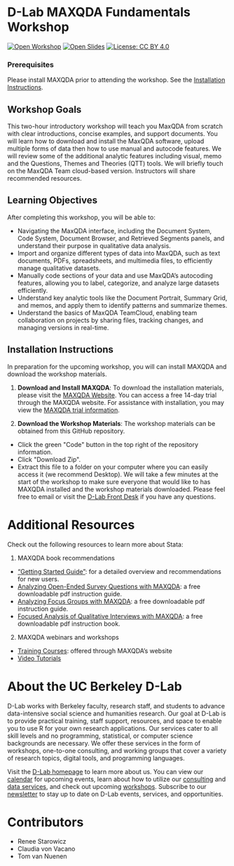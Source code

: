 # D-Lab MAXQDA Fundamentals Workshop

[![Open Workshop](https://img.shields.io/badge/open-materials%20-blue)](https://drive.google.com/drive/folders/1l7I0nOHeFrcEYRaLM71lXgYVxjZQkJK7?usp=share_link)
[![Open Slides](https://img.shields.io/badge/open-slides%20-purple)](https://docs.google.com/presentation/d/1rJ_5iOhRzBM5M-RqYoT3NojAhq-hUFwc/edit#slide=id.p43)
[![License: CC BY 4.0](https://img.shields.io/badge/License-CC_BY_4.0-lightgrey.svg)](https://creativecommons.org/licenses/by/4.0/)

### Prerequisites
Please install MAXQDA prior to attending the workshop. See the [Installation Instructions](https://docs.google.com/presentation/d/1_5tiefNJ4J_LzkPmOrzFyGdxP8eaHGCB/edit?usp=sharing&ouid=117085659483156905831&rtpof=true&sd=true).


## Workshop Goals

This two-hour introductory workshop will teach you MaxQDA from scratch with
clear introductions, concise examples, and support documents. You will learn how
to download and install the MaxQDA software, upload multiple forms of data then
how to use manual and autocode features. We will review some of the additional
analytic features including visual, memo and the Questions, Themes and Theories
(QTT) tools. We will briefly touch on the MaxQDA Team cloud-based version.
Instructors will share recommended resources.

## Learning Objectives

After completing this workshop, you will be able to:

* Navigating the MaxQDA interface, including the Document System, Code System, Document Browser, and Retrieved Segments panels, and understand their purpose in qualitative data analysis.
* Import and organize different types of data into MaxQDA, such as text documents, PDFs, spreadsheets, and multimedia files, to efficiently manage qualitative datasets.
* Manually code sections of your data and use MaxQDA’s autocoding features, allowing you to label, categorize, and analyze large datasets efficiently.
* Understand key analytic tools like the Document Portrait, Summary Grid, and memos, and apply them to identify patterns and summarize themes.
* Understand the basics of MaxQDA TeamCloud, enabling team collaboration on projects by sharing files, tracking changes, and managing versions in real-time.


## Installation Instructions

In preparation for the upcoming workshop, you will can install MAXQDA and download the workshop materials.

1. **Download and Install MAXQDA**: To download the installation materials, please visit the [MAXQDA Website](https://www.maxqda.com/qualitative-data-analysis-software?gclid=Cj0KCQiA8t2eBhDeARIsAAVEga2PYw1OLEq6ciKXbg5jQa2X7urhIbHp5vq6rCHFCKKOW86Ng7yD-vkaAqBPEALw_wcB#!). You can access a free 14-day trial through the MAXQDA website. For assistance with installation, you may view the [MAXQDA trial information](https://www.maxqda.com/trial).

2. **Download the Workshop Materials**: The workshop materials can be obtained from this GitHub repository.
  * Click the green "Code" button in the top right of the repository information.
  * Click "Download Zip".
  * Extract this file to a folder on your computer where you can easily access it (we recommend Desktop).
We will take a few minutes at the start of the workshop to make sure everyone that would like to has MAXQDA installed and the workshop materials downloaded. Please feel free to email or visit the [D-Lab Front Desk](https://dlab.berkeley.edu/training/frontdesk-info) if you have any questions.

# Additional Resources

Check out the following resources to learn more about Stata:
1. MAXQDA book recommendations
  * [“Getting Started Guide”](https://www.maxqda.com/help-mx22/getting-started-guide/introduction): for a detailed overview and recommendations for new users.
  * [Analyzing Open-Ended Survey Questions with MAXQDA](https://www.maxqda-press.com/catalog/guides/analyzing-open-ended-survey-questions-with-maxqda): a free downloadable pdf instruction guide.
  * [Analyzing Focus Groups with MAXQDA](https://www.google.com/url?q=https://www.maxqda-press.com/catalog/guides/analyzing-focus-groups-with-maxqda&sa=D&source=docs&ust=1675132717764127&usg=AOvVaw1zKUBilWVD9R50BUvUwNev): a free downloadable pdf instruction guide.
  * [Focused Analysis of Qualitative Interviews with MAXQDA](https://www.maxqda-press.com/catalog/books/focused-analysis-of-qualitative-interviews-with-maxqda): a free downloadable pdf instruction book.
2. MAXQDA webinars and workshops
  * [Training Courses](https://www.maxqda.com/live-training): offered through MAXQDA’s website
  * [Video Tutorials](https://www.maxqda.com/maxqda-video-tutorials)



# About the UC Berkeley D-Lab

D-Lab works with Berkeley faculty, research staff, and students to advance
data-intensive social science and humanities research. Our goal at D-Lab is to
provide practical training, staff support, resources, and space to enable you to
use R for your own research applications. Our services cater to all skill levels
and no programming, statistical, or computer science backgrounds are necessary.
We offer these services in the form of workshops, one-to-one consulting, and
working groups that cover a variety of research topics, digital tools, and
programming languages.  

Visit the [D-Lab homepage](https://dlab.berkeley.edu/) to learn more about us.
You can view our [calendar](https://dlab.berkeley.edu/events/calendar) for
upcoming events, learn about how to utilize our
[consulting](https://dlab.berkeley.edu/consulting) and [data
services](https://dlab.berkeley.edu/data), and check out upcoming
[workshops](https://dlab.berkeley.edu/events/workshops). Subscribe to our
[newsletter](https://dlab.berkeley.edu/news/weekly-newsletter) to stay up to
date on D-Lab events, services, and opportunities.

# Contributors

* Renee Starowicz
* Claudia von Vacano
* Tom van Nuenen